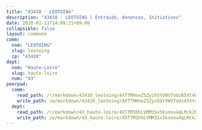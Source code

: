 ```yaml
---
title: "43410 - LEOTOING"
description: "43410 - LEOTOING | Entraide, Annonces, Initiatives"
date: 2020-01-11T14:09:21+09:00
collapsible: false
layout: commune
comm:
  nom: "LEOTOING"
  slug: leotoing
  cp: "43410"
dept:
  nom: "Haute-Loire"
  slug: haute-loire
  num: "43"
peerpad:
  comm:
    read_path: /r/markdown/43410_leotoing/4XTTMHneZ5ZyzX5YVWV7oUzA5Xt4UL6JjBVAZeknVJRvv4cBz
    write_path: /w/markdown/43410_leotoing/4XTTMHneZ5ZyzX5YVWV7oUzA5Xt4UL6JjBVAZeknVJRvv4cBz-K3TgTkTAzWGwpHvBPjHEmor7LJUb9bdNemxue1iZoyV43LLcb7rA5cuLpPcEFJLrxrRhyhYHv2X2xUKGB77CbugZ9oJ9QHvS95B9aprYHUuq6ux68DFsWzU8yYyMXoV16W4j1oma
  dept:
    read_path: /r/markdown/43_haute-loire/4XTTM3hhLVMM3Sx5kxoou4qLMck2RjGiJF8bjxPuKy3VyRdWX
    write_path: /w/markdown/43_haute-loire/4XTTM3hhLVMM3Sx5kxoou4qLMck2RjGiJF8bjxPuKy3VyRdWX-K3TgTnndWXCUw13Pw3gJoEo9qHUCGXZ4frH2coLZWWDcoWKo22cU2VNENpi117F5bi6bu3WHMPd2VTrETU2R5owQhCBrUQgvCKerk4NqeDhN66egG9mHY8CCfEckbCp9SecEdL6b
---
```


